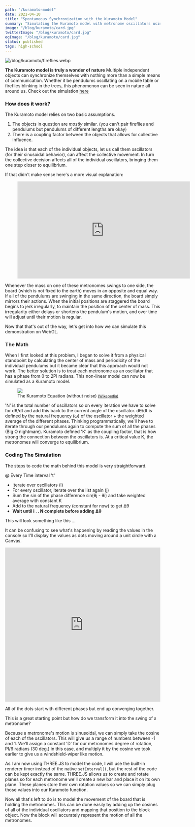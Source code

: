 ```yaml
---
path: "/kuramoto-model"
date: 2021-04-10
title: "Spontaneous Synchronization with the Kuramoto Model"
summary: "Simulating the Kuramoto model with metronome oscillators using THREE.js"
image: "/blog/kuramoto/card.jpg"
twitterImage: "/blog/kuramoto/card.jpg"
ogImage: "/blog/kuramoto/card.jpg"
status: published
tags: high-school
---
```




![/blog/kuramoto/fireflies.webp](/blog/kuramoto/fireflies.webp)

<b>The Kuramoto model is truly a wonder of nature</b> Multiple independent objects can synchronize themselves with nothing more than a simple means of communication. Whether it be pendulums oscillating on a mobile table or fireflies blinking in the trees, this phenomenon can be seen in nature all around us. Check out the simulation <a href="https://nathanielc.com/sketches/kuramoto/">here</a>


### How does it work?
The Kuramoto model relies on two basic assumptions.
1. The objects in question are *mostly* similar. (you can't pair fireflies and pendulums but pendulums of different lengths are okay)
2. There is a coupling factor between the objects that allows for collective influence.

The idea is that each of the individual objects, let us call them oscillators (for their sinusoidal behavior), can affect the collective movement. In turn the collective decision affects all of the individual oscillators, bringing them one step closer to equilibrium. 

If that didn't make sense here's a more visual explanation:
<figure class="centered">
    <iframe width="560" height="315" src="https://www.youtube.com/embed/T58lGKREubo" title="YouTube video player" frameborder="0" allow="accelerometer; autoplay; clipboard-write; encrypted-media; gyroscope; picture-in-picture" allowfullscreen></iframe>
</figure>

Whenever the mass on one of these metronomes swings to one side, the board (which is not fixed to the earth) moves in an opposite and equal way. If all of the pendulums are swinging in the same direction, the board simply mirrors their actions. When the initial positions are staggered the board begins to jerk irregularly, to maintain the position of the center of mass. This irregularity either delays or shortens the pendulum's motion, and over time will adjust until their motion is regular.

Now that that's out of the way, let's get into how we can simulate this demonstration on WebGL.

### The Math
When I first looked at this problem, I began to solve it from a physical standpoint by calculating the center of mass and periodicity of the individual pendulums but it became clear that this approach would not work. The better solution is to treat each metronome as an oscillator that has a phase from 0 to 2PI radians. This non-linear model can now be simulated as a Kuramoto model. 

<figure class="centered">
    <img src = "https://wikimedia.org/api/rest_v1/media/math/render/svg/ea0b4e5c311c1029620dfdae47ca914bf7d68c73">
    <figcaption> The Kuramoto Equation (without noise) <small><a href="https://en.wikipedia.org/wiki/Kuramoto_model">(Wikepedia)</a></small></figcaption>
</figure>

'N' is the total number of oscillators so on every iteration we have to solve for dθ/dt and add this back to the current angle of the oscillator. dθ/dt is defined by the natural frequency (ω) of the oscillator + the weighted average of the different phases. Thinking programmatically, we'll have to iterate through our pendulums again to compute the sum of all the phases (Big O nightmare). Kuramoto defined 'K' as the coupling factor, that is how strong the connection between the oscillators is. At a critical value K, the metronomes will converge to equilibrium.


### Coding The Simulation

The steps to code the math behind this model is very straightforward.

@ Every Time interval 't'
- Iterate over oscillators (i)
- For every oscillator, iterate over the list again (j)
- Sum the sin of the phase difference sin(θj - θi) and take weighted average with constant K
- Add to the natural frequency (constant for now) to get Δθ
- **Wait until i . . N complete before adding Δθ**

This will look something like this ...

<Gist id="dcbbb8245f3f9cc35d2586e54a1fb467"></Gist>


It can be confusing to see what's happening by reading the values in the console so I'll display the values as dots moving around a unit circle with a Canvas.

<iframe height="500" style="width: 100%;" scrolling="no" title="Kuramoto p1" src="https://codepen.io/nathanielcherian/embed/preview/GRrxaZW?height=265&theme-id=dark&default-tab=js,result" frameborder="no" loading="lazy" allowtransparency="true" allowfullscreen="true">
  See the Pen <a href='https://codepen.io/nathanielcherian/pen/GRrxaZW'>Kuramoto p1</a> by Nathaniel Cherian
  (<a href='https://codepen.io/nathanielcherian'>@nathanielcherian</a>) on <a href='https://codepen.io'>CodePen</a>.
</iframe>

All of the dots start with different phases but end up converging together.

This is a great starting point but how do we transform it into the swing of a metronome?

Because a metronome's motion is sinusoidal, we can simply take the cosine of each of the oscillators. This will give us a range of numbers between -1 and 1. We'll assign a constant 'D' for our metronomes degree of rotation, PI/6 radians (30 deg.) in this case, and multiply it by the cosine we took earlier to give us a windshield-wiper like motion.

As I am now using THREE.JS to model the code, I will use the built-in renderer timer instead of the native ```setInterval()```, but the rest of the code can be kept exactly the same. THREE.JS allows us to create and rotate planes so for each metronome we'll create a new bar and place it on its own plane. These planes store their own rotation values so we can simply plug those values into our Kuramoto function.

Now all that's left to do is to model the movement of the board that is holding the metronomes. This can be done easily by adding up the cosines of all of the individual oscillators and mapping that position to the block object. Now the block will accurately represent the motion of all the metronomes.

